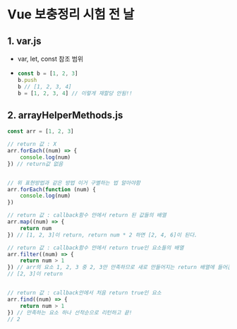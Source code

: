 # Vue 보충정리 시험 전 날

## 1. var.js

- var, let, const 참조 범위

- ```js
  const b = [1, 2, 3]
  b.push
  b // [1, 2, 3, 4]
  b = [1, 2, 3, 4] // 이렇게 재할당 안됨!!
  ```

## 2. arrayHelperMethods.js

```js
const arr = [1, 2, 3]

// return 값 : X
arr.forEach((num) => {
    console.log(num)
}) // return값 없음


// 위 표현방법과 같은 방법 이거 구별하는 법 알아야함
arr.forEach(function (num) {
    console.log(num)
})

// return 값 : callback함수 안에서 return 된 값들의 배열
arr.map((num) => {
    return num
}) // [1, 2, 3]이 return, return num * 2 하면 [2, 4, 6]이 된다.

// return 값 : callback함수 안에서 return true인 요소들의 배열
arr.filter((num) => {
    return num > 1
}) // arr의 요소 1, 2, 3 중 2, 3만 만족하므로 새로 만들어지는 return 배열에 들어간다.
// [2, 3]이 return


// return 값 : callback안에서 처음 return true인 요소
arr.find((num) => {
    return num > 1
}) // 만족하는 요소 하나 선착순으로 리턴하고 끝!
// 2
```

